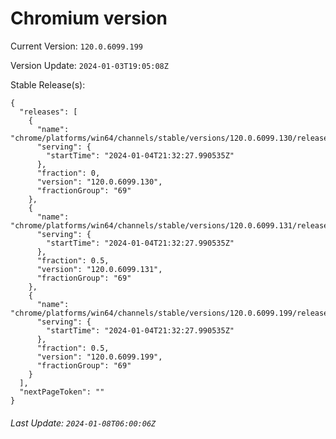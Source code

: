 # Chromium version

Current Version: `120.0.6099.199`

Version Update: `2024-01-03T19:05:08Z`

Stable Release(s):
```
{
  "releases": [
    {
      "name": "chrome/platforms/win64/channels/stable/versions/120.0.6099.130/releases/1704403947",
      "serving": {
        "startTime": "2024-01-04T21:32:27.990535Z"
      },
      "fraction": 0,
      "version": "120.0.6099.130",
      "fractionGroup": "69"
    },
    {
      "name": "chrome/platforms/win64/channels/stable/versions/120.0.6099.131/releases/1704403947",
      "serving": {
        "startTime": "2024-01-04T21:32:27.990535Z"
      },
      "fraction": 0.5,
      "version": "120.0.6099.131",
      "fractionGroup": "69"
    },
    {
      "name": "chrome/platforms/win64/channels/stable/versions/120.0.6099.199/releases/1704403947",
      "serving": {
        "startTime": "2024-01-04T21:32:27.990535Z"
      },
      "fraction": 0.5,
      "version": "120.0.6099.199",
      "fractionGroup": "69"
    }
  ],
  "nextPageToken": ""
}
```

###### Last Update: `2024-01-08T06:00:06Z`
        